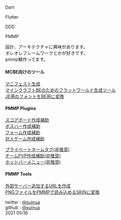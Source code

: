 
Dart  

Flutter  

DDD  

PMMP  


設計、アーキテクチャに興味があります。  
オレオレフレームワークとかが好きです。  
pmmp鯖作ってます。 

#### MCBE向けのツール  
[マニフェスト生成](https://suinua.github.io/manifestGenerator/)  
[マインクラフトBEのためのフラットワールド生成ツール](https://github.com/suinua/flatWorldEdit)  
[JE用のフォントをBE用に変換](https://github.com/suinua/mcjeFont-to-mcbeFont)  

#### PMMP Plugins
[スコアボード作成補助](https://github.com/suinua/scoreboard_builder)  
[ボスバー作成補助](https://github.com/suinua/bossbar_api)  
[フォーム作成補助](https://github.com/suinua/form_builder)  
[対人ゲーム作成補助](https://github.com/suinua/game_chef)  
  
[プライベートネームタグ(非推奨)](https://github.com/MineDeepRock/private_name_tag)  
[チームPVP作成補助(非推奨)](https://github.com/MineDeepRock/team_game_system)  
[ホットバーメニュー(非推奨)](https://github.com/MineDeepRock/slot_menu_system)  
#### PMMP Tools
[外部サーバー追加するURLを作成](https://suinua.github.io/AddExternalServer/)  
[PNGファイルをPMMPで読み込めるSKINに変換](https://suinua.github.io/pmmpSkin/web/index.html)  

twitter : [@suinua](https://twitter.com/suinua)  
github : [@suinua](https://github.com/suinua)  
2021 05/16
